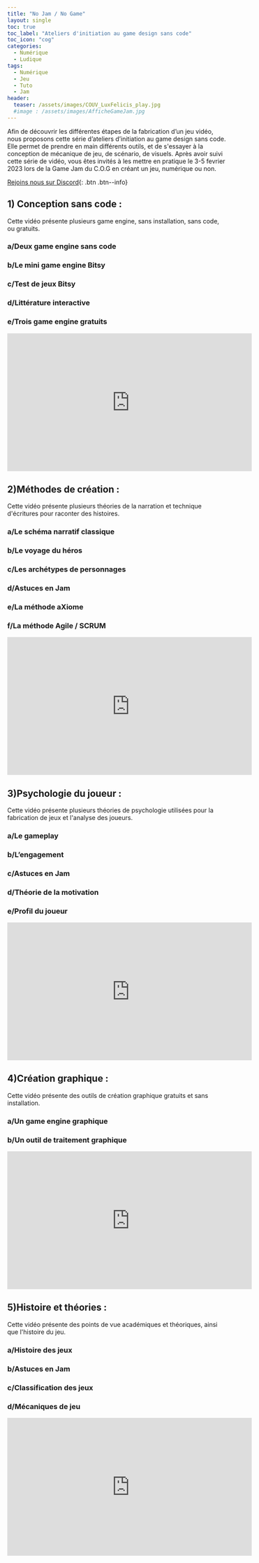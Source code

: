 ```yaml
---
title: "No Jam / No Game"
layout: single
toc: true
toc_label: "Ateliers d'initiation au game design sans code"
toc_icon: "cog"
categories:
  - Numérique 
  - Ludique 
tags:
  - Numérique 
  - Jeu 
  - Tuto 
  - Jam
header:
  teaser: /assets/images/COUV_LuxFelicis_play.jpg
  #image : /assets/images/AfficheGameJam.jpg
---
```


Afin de découvrir les différentes étapes de la fabrication d’un jeu vidéo, nous proposons cette série d’ateliers d’initiation au game design sans code. Elle permet de prendre en main différents outils, et de s'essayer à la conception de mécanique de jeu, de scénario, de visuels. Après avoir suivi cette série de vidéo, vous êtes invités à les mettre en pratique le 3-5 fevrier 2023 lors de la Game Jam du C.O.G en créant un jeu, numérique ou non.

[Rejoins nous sur Discord](https://discord.gg/mHatEsE3Hw){: .btn .btn--info}

## 1) Conception sans code :  
Cette vidéo présente plusieurs game engine, sans installation, sans code, ou gratuits.

### a/Deux game engine sans code 
### b/Le mini game engine Bitsy 
### c/Test de jeux Bitsy 
### d/Littérature interactive 
### e/Trois game engine gratuits

<iframe width="560" height="315" src="https://www.youtube.com/embed/DL8Ij6O3LaQ" title="YouTube video player" frameborder="0" allow="accelerometer; autoplay; clipboard-write; encrypted-media; gyroscope; picture-in-picture; web-share" allowfullscreen></iframe>

## 2)Méthodes de création : 
Cette vidéo présente plusieurs théories de la narration et technique d'écritures pour raconter des histoires.

### a/Le schéma narratif classique 
### b/Le voyage du héros 
### c/Les archétypes de personnages 
### d/Astuces en Jam 
### e/La méthode aXiome 
### f/La méthode Agile / SCRUM

<iframe width="560" height="315" src="https://www.youtube.com/embed/A-265XTjsww" title="YouTube video player" frameborder="0" allow="accelerometer; autoplay; clipboard-write; encrypted-media; gyroscope; picture-in-picture; web-share" allowfullscreen></iframe>

## 3)Psychologie du joueur : 
Cette vidéo présente plusieurs théories de psychologie utilisées pour la fabrication de jeux et l'analyse des joueurs.

### a/Le gameplay 
### b/L’engagement 
### c/Astuces en Jam 
### d/Théorie de la motivation 
### e/Profil du joueur

<iframe width="560" height="315" src="https://www.youtube.com/embed/JRBDKoekt98" title="YouTube video player" frameborder="0" allow="accelerometer; autoplay; clipboard-write; encrypted-media; gyroscope; picture-in-picture; web-share" allowfullscreen></iframe>

## 4)Création graphique : 
Cette vidéo présente des outils de création graphique gratuits et sans installation. 

### a/Un game engine graphique 
### b/Un outil de traitement graphique

<iframe width="560" height="315" src="https://www.youtube.com/embed/YYqR0PMgDdQ" title="YouTube video player" frameborder="0" allow="accelerometer; autoplay; clipboard-write; encrypted-media; gyroscope; picture-in-picture; web-share" allowfullscreen></iframe>

## 5)Histoire et théories : 
Cette vidéo présente des points de vue académiques et théoriques, ainsi que l'histoire du jeu.

### a/Histoire des jeux 
### b/Astuces en Jam 
### c/Classification des jeux 
### d/Mécaniques de jeu

<iframe width="560" height="315" src="https://www.youtube.com/embed/0keluij3S_A" title="YouTube video player" frameborder="0" allow="accelerometer; autoplay; clipboard-write; encrypted-media; gyroscope; picture-in-picture; web-share" allowfullscreen></iframe>

